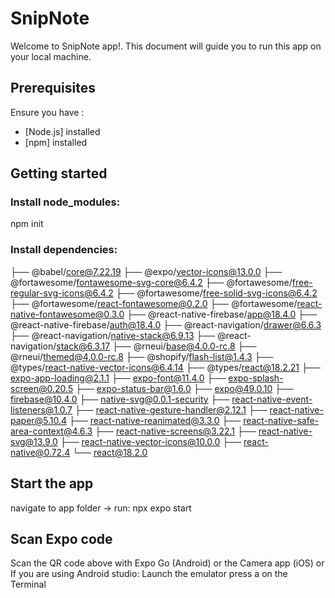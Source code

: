 # SnipNote

Welcome to SnipNote app!. 
This document will guide you to run this app on your local machine.

## Prerequisites 
Ensure you have :
- [Node.js] installed
- [npm] installed
  

## Getting started
### Install node_modules:
npm init

### Install dependencies:

├── @babel/core@7.22.19
├── @expo/vector-icons@13.0.0
├── @fortawesome/fontawesome-svg-core@6.4.2
├── @fortawesome/free-regular-svg-icons@6.4.2
├── @fortawesome/free-solid-svg-icons@6.4.2
├── @fortawesome/react-fontawesome@0.2.0
├── @fortawesome/react-native-fontawesome@0.3.0
├── @react-native-firebase/app@18.4.0
├── @react-native-firebase/auth@18.4.0
├── @react-navigation/drawer@6.6.3
├── @react-navigation/native-stack@6.9.13
├── @react-navigation/stack@6.3.17
├── @rneui/base@4.0.0-rc.8
├── @rneui/themed@4.0.0-rc.8
├── @shopify/flash-list@1.4.3
├── @types/react-native-vector-icons@6.4.14
├── @types/react@18.2.21
├── expo-app-loading@2.1.1
├── expo-font@11.4.0
├── expo-splash-screen@0.20.5
├── expo-status-bar@1.6.0
├── expo@49.0.10
├── firebase@10.4.0
├── native-svg@0.0.1-security
├── react-native-event-listeners@1.0.7
├── react-native-gesture-handler@2.12.1
├── react-native-paper@5.10.4
├── react-native-reanimated@3.3.0
├── react-native-safe-area-context@4.6.3
├── react-native-screens@3.22.1
├── react-native-svg@13.9.0
├── react-native-vector-icons@10.0.0
├── react-native@0.72.4
└── react@18.2.0

## Start the app

navigate to app folder -> run: 
npx expo start 

## Scan Expo code
Scan the QR code above with Expo Go (Android) or the Camera app (iOS)
or
If you are using Android studio: 
Launch the emulator 
press a on the Terminal

